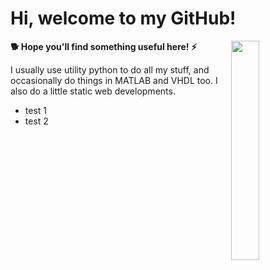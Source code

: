 # Hi, welcome to my GitHub! 

<img src='https://github.com/jarondlk/jarondlk/blob/4b69b80e2984997dd67915d92a0872232256a695/Untitled_Artwork%204.PNG' align='right' width='30%'>

**🐕 Hope you'll find something useful here! ⚡️**

I usually use utility python to do all my stuff, and occasionally do things in MATLAB and VHDL too. 
I also do a little static web developments.

- test 1 
- test 2
